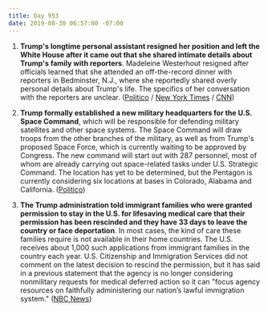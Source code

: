 ```yaml
---
title: Day 953
date: 2019-08-30 06:57:00 -07:00
---
```


1. **Trump's longtime personal assistant resigned her position and left the White House after it came out that she shared intimate details about Trump's family with reporters**. Madeleine Westerhout resigned after officials learned that she attended an off-the-record dinner with reporters in Bedminster, N.J., where she reportedly shared overly personal details about Trump's life. The specifics of her conversation with the reporters are unclear. ([Politico](https://www.politico.com/story/2019/08/29/trump-madeleine-westerhout-white-house-1478767) / [New York Times](https://www.nytimes.com/2019/08/29/us/politics/trump-madeleine-westerhout.html) / [CNN](https://www.cnn.com/2019/08/29/politics/trump-personal-assistant-madeleine-westerhout/index.html))

2. **Trump formally established a new military headquarters for the U.S. Space Command**, which will be responsible for defending military satellites and other space systems. The Space Command will draw troops from the other branches of the military, as well as from Trump's proposed Space Force, which is currently waiting to be approved by Congress. The new command will start out with 287 personnel, most of whom are already carrying out space-related tasks under U.S. Strategic Command. The location has yet to be determined, but the Pentagon is currently considering six locations at bases in Colorado, Alabama and California. ([Politico](https://www.politico.com/story/2019/08/29/trump-military-space-command-1693825))

3. **The Trump administration told immigrant families who were granted permission to stay in the U.S. for lifesaving medical care that their permission has been rescinded and they have 33 days to leave the country or face deportation**. In most cases, the kind of care these families require is not available in their home countries. The U.S. receives about 1,000 such applications from immigrant families in the country each year. U.S. Citizenship and Immigration Services did not comment on the latest decision to rescind the permission, but it has said in a previous statement that the agency is no longer considering nonmilitary requests for medical deferred action so it can "focus agency resources on faithfully administering our nation’s lawful immigration system." ([NBC News](https://www.nbcnews.com/news/latino/new-low-trump-immigration-policy-seeks-deport-sick-dying-children-n1047901))